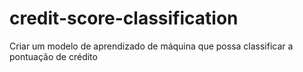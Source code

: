 # credit-score-classification
Criar um modelo de aprendizado de máquina que possa classificar a pontuação de crédito

